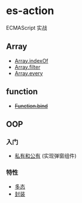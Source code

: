 # es-action

ECMAScript 实战

## Array

- [Array.indexOf](es5/Array/Array.indexOf.md)
- [Array.filter](es5/Array/Array.filter.md)
- [Array.every](es5/Array/Array.every.md)

## function

- ~~[Function.bind](es5/Function/Function.bind.md)~~

## OOP

### 入门

- [私有和公有](OOP/private-public.md) (实现弹窗组件)

### 特性

- [多态](OOP/polymorphism.md)
- [封装](OOP/encapsulation.md)

